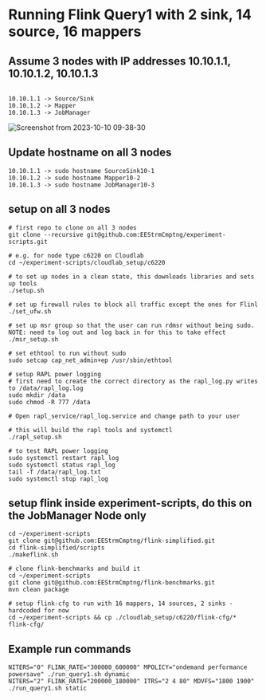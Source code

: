 # Running Flink Query1 with 2 sink, 14 source, 16 mappers

## Assume 3 nodes with IP addresses 10.10.1.1, 10.10.1.2, 10.10.1.3
```

10.10.1.1 -> Source/Sink
10.10.1.2 -> Mapper
10.10.1.3 -> JobManager
```
![Screenshot from 2023-10-10 09-38-30](https://github.com/EEStrmCmptng/experiment-scripts/assets/23284162/60dc741d-0a04-4b32-8b50-5de74d7febaf)

## Update hostname on all 3 nodes
```
10.10.1.1 -> sudo hostname SourceSink10-1
10.10.1.2 -> sudo hostname Mapper10-2
10.10.1.3 -> sudo hostname JobManager10-3
```

## setup on all 3 nodes
```
# first repo to clone on all 3 nodes
git clone --recursive git@github.com:EEStrmCmptng/experiment-scripts.git

# e.g. for node type c6220 on Cloudlab
cd ~/experiment-scripts/cloudlab_setup/c6220

# to set up nodes in a clean state, this downloads libraries and sets up tools
./setup.sh

# set up firewall rules to block all traffic except the ones for Flinl
./set_ufw.sh

# set up msr group so that the user can run rdmsr without being sudo. NOTE: need to log out and log back in for this to take effect
./msr_setup.sh

# set ethtool to run without sudo
sudo setcap cap_net_admin+ep /usr/sbin/ethtool

# setup RAPL power logging
# first need to create the correct directory as the rapl_log.py writes to /data/rapl_log.log
sudo mkdir /data
sudo chmod -R 777 /data

# Open rapl_service/rapl_log.service and change path to your user

# this will build the rapl tools and systemctl
./rapl_setup.sh

# to test RAPL power logging
sudo systemctl restart rapl_log
sudo systemctl status rapl_log
tail -f /data/rapl_log.txt
sudo systemctl stop rapl_log
```

## setup flink inside experiment-scripts, do this on the JobManager Node only
```
cd ~/experiment-scripts
git clone git@github.com:EEStrmCmptng/flink-simplified.git
cd flink-simplified/scripts
./makeflink.sh

# clone flink-benchmarks and build it
cd ~/experiment-scripts
git clone git@github.com:EEStrmCmptng/flink-benchmarks.git
mvn clean package

# setup flink-cfg to run with 16 mappers, 14 sources, 2 sinks - hardcoded for now
cd ~/experiment-scripts && cp ./cloudlab_setup/c6220/flink-cfg/* flink-cfg/
```

## Example run commands
```
NITERS="0" FLINK_RATE="300000_600000" MPOLICY="ondemand performance powersave" ./run_query1.sh dynamic
NITERS="2" FLINK_RATE="200000_180000" ITRS="2 4 80" MDVFS="1800 1900" ./run_query1.sh static
```
